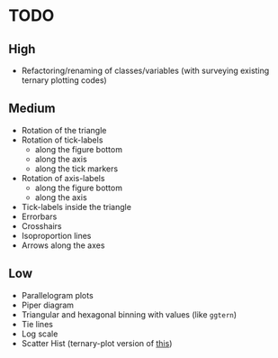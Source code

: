 # TODO

## High

- Refactoring/renaming of classes/variables (with surveying existing ternary plotting codes)

## Medium

- Rotation of the triangle
- Rotation of tick-labels
    - along the figure bottom
    - along the axis
    - along the tick markers
- Rotation of axis-labels
    - along the figure bottom
    - along the axis
- Tick-labels inside the triangle
- Errorbars
- Crosshairs
- Isoproportion lines
- Arrows along the axes

## Low

- Parallelogram plots
- Piper diagram
- Triangular and hexagonal binning with values (like `ggtern`)
- Tie lines
- Log scale
- Scatter Hist (ternary-plot version of [this](https://matplotlib.org/gallery/axes_grid1/scatter_hist_locatable_axes.html))